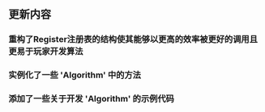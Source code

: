 ## 更新内容
### 重构了Register注册表的结构使其能够以更高的效率被更好的调用且更易于玩家开发算法
### 实例化了一些 'Algorithm' 中的方法
### 添加了一些关于开发 'Algorithm' 的示例代码
